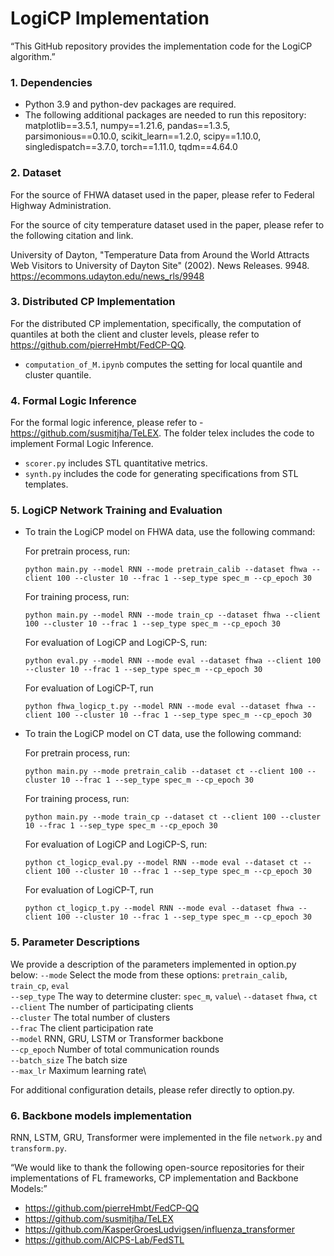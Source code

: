 LogiCP Implementation 
===============

“This GitHub repository provides the implementation code for the LogiCP algorithm.”


### 1. Dependencies
- Python 3.9 and python-dev packages are required. 
- The following additional packages are needed to run this repository: 
matplotlib==3.5.1, numpy==1.21.6, pandas==1.3.5, parsimonious==0.10.0, scikit_learn==1.2.0, scipy==1.10.0, singledispatch==3.7.0, torch==1.11.0, tqdm==4.64.0

<!-- ### 2. Data Preprocessing 
- The script `dataset.py` included in the `data_preprocessing` folder can be run for preprocessing the FHWA dataset. The user can use the command `python dataset.py` to generate the training dataset.  -->

<!-- ### 3. Specification Inference 
- The folder telex includes the code needed for specification inference, where `scorer.py` includes STL metrics and the implementations of Equation 3 defined in the text. 
Additionally, `synth.py` includes the code for generating specifications from STL templates.  -->
### 2. Dataset 
For the source of FHWA dataset used in the paper, please refer to Federal Highway Administration. 

For the source of city temperature dataset used in the paper, please refer to the following citation and link.

University of Dayton, "Temperature Data from Around the World Attracts Web Visitors to University of Dayton Site" (2002). News
Releases. 9948.
https://ecommons.udayton.edu/news_rls/9948

### 3. Distributed CP Implementation

For the distributed CP implementation, specifically, the computation of quantiles at both the client and cluster levels, please refer to https://github.com/pierreHmbt/FedCP-QQ.

- `computation_of_M.ipynb` computes the setting for local quantile and cluster quantile. 

### 4. Formal Logic Inference 

For the formal logic inference, please refer to - https://github.com/susmitjha/TeLEX. The folder telex includes the code to implement Formal Logic Inference.

- `scorer.py` includes STL quantitative metrics.
- `synth.py` includes the code for generating specifications from STL templates. 


### 5. LogiCP Network Training and Evaluation 
- To train the LogiCP model on FHWA data, use the following command: 

    For pretrain process, run: 
    ```
    python main.py --model RNN --mode pretrain_calib --dataset fhwa --client 100 --cluster 10 --frac 1 --sep_type spec_m --cp_epoch 30
    ```

    For training process, run:
    ```
    python main.py --model RNN --mode train_cp --dataset fhwa --client 100 --cluster 10 --frac 1 --sep_type spec_m --cp_epoch 30
    ```

    For evaluation of LogiCP and LogiCP-S, run: 
    ```
    python eval.py --model RNN --mode eval --dataset fhwa --client 100 --cluster 10 --frac 1 --sep_type spec_m --cp_epoch 30
    ```

    For evaluation of LogiCP-T, run 
    ```
    python fhwa_logicp_t.py --model RNN --mode eval --dataset fhwa --client 100 --cluster 10 --frac 1 --sep_type spec_m --cp_epoch 30
    ```

- To train the LogiCP model on CT data, use the following command: 

    For pretrain process, run: 
    ```
    python main.py --mode pretrain_calib --dataset ct --client 100 --cluster 10 --frac 1 --sep_type spec_m --cp_epoch 30
    ```

    For training process, run:
    ```
    python main.py --mode train_cp --dataset ct --client 100 --cluster 10 --frac 1 --sep_type spec_m --cp_epoch 30
    ```

    For evaluation of LogiCP and LogiCP-S, run: 
    ```
    python ct_logicp_eval.py --model RNN --mode eval --dataset ct --client 100 --cluster 10 --frac 1 --sep_type spec_m --cp_epoch 30
    ```

    For evaluation of LogiCP-T, run 
    ```
    python ct_logicp_t.py --model RNN --mode eval --dataset fhwa --client 100 --cluster 10 --frac 1 --sep_type spec_m --cp_epoch 30
    ```

### 5. Parameter Descriptions
We provide a description of the parameters implemented in option.py below:
`--mode` Select the mode from these options: `pretrain_calib`, `train_cp`, `eval`\
`--sep_type` The way to determine cluster: `spec_m`, `value`\ 
`--dataset` `fhwa`, `ct`\
`--client` The number of participating clients \
`--cluster` The total number of clusters \
`--frac` The client participation rate\
`--model` RNN, GRU, LSTM or Transformer backbone\
`--cp_epoch` Number of total communication rounds\
`--batch_size` The batch size\
`--max_lr` Maximum learning rate\

For additional configuration details, please refer directly to option.py.
<!-- 
### 6. Baseline Network Training and Evaluation 
- To train the FedAvg model on FHWA data, use the following command: 

    For training process, run:
    ```
    python main_fedavg.py --method FedAvg --mode train --dataset fhwa --client 50 --cluster 5 --frac 1 --epoch 30
    ```
    For evaluation, run: 
    ```
    python eval.py --method FedAvg --mode eval --dataset fhwa --client 50 --cluster 5 --frac 1 --epoch 30
    ```

- To train the IFCA model on FHWA data, use the following command: 

    For training process, run:
    ```
    python main_ifca_ori.py --method IFCA --mode train --dataset fhwa --client 50 --cluster 5 --frac 1 --epoch 30
    ```
    For evaluation, run: 
    ```
    python eval.py --method IFCA --mode eval --dataset fhwa --client 50 --cluster 5 --frac 1 --epoch 30
    ```

- To train the CP-IFCA model on FHWA data, use the following command: 

    For training process, run:
    ```
    python main_ifca_ori.py --method CP-IFCA --mode train --dataset fhwa --client 50 --cluster 5 --sep_type value --frac 1 --epoch 30
    ```
    For evaluation, run: 
    ```
    python eval.py --method CP-IFCA --mode eval --dataset fhwa --client 50 --cluster 5 --frac 1 --sep_type value --epoch 30
    ```

- To train the FedSTL model on FHWA data, use the following command: 

    For training process, run:
    ```
    python main_fedstl.py --method FedSTL --mode train-logic --dataset fhwa --client 50 --cluster 5 --frac 1 --cp_epoch 30
    ```

    For evaluation, run: 
    ```
    python eval.py --method FedSTL --mode eval --dataset fhwa --client 50 --cluster 5 --frac 1 --cp_epoch 30
    ``` -->

### 6. Backbone models implementation
RNN, LSTM, GRU, Transformer were implemented in the file `network.py` and `transform.py`. 


“We would like to thank the following open-source repositories for their implementations of FL frameworks, CP implementation and Backbone Models:”

- https://github.com/pierreHmbt/FedCP-QQ
- https://github.com/susmitjha/TeLEX 
- https://github.com/KasperGroesLudvigsen/influenza_transformer 
- https://github.com/AICPS-Lab/FedSTL